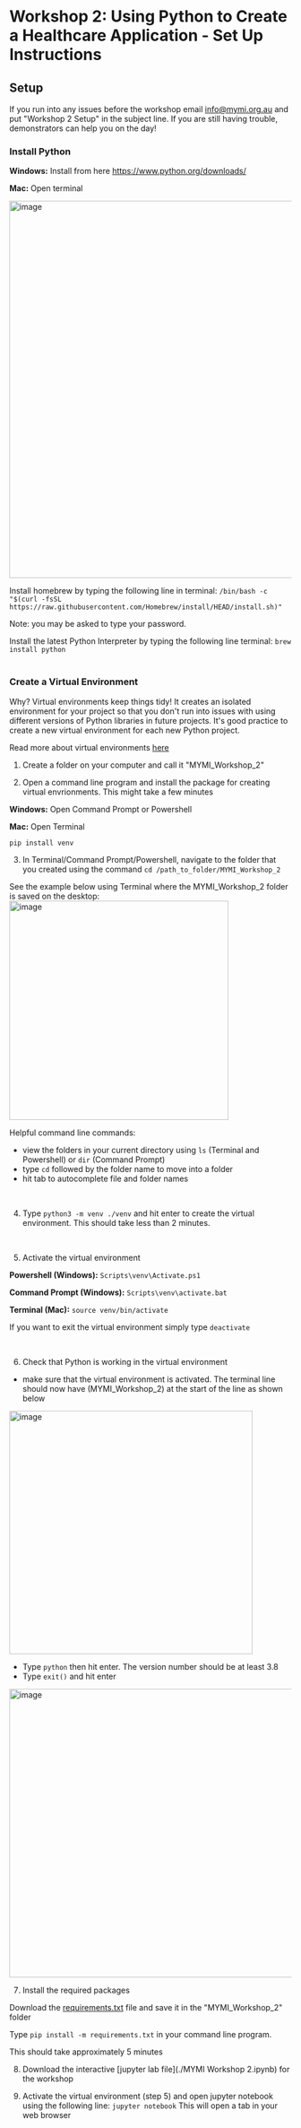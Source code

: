# Workshop 2: Using Python to Create a Healthcare Application - Set Up Instructions

## Setup
If you run into any issues before the workshop email info@mymi.org.au and put "Workshop 2 Setup" in the subject line. If you are still having trouble, demonstrators can help you on the day!

### Install Python

**Windows:** Install from here https://www.python.org/downloads/

**Mac:** Open terminal 

<img width="673" alt="image" src="https://user-images.githubusercontent.com/101687676/158518753-a9cbae6a-6e6b-474e-b815-b3157422d137.png">
    
Install homebrew by typing the following line in terminal: ```/bin/bash -c "$(curl -fsSL https://raw.githubusercontent.com/Homebrew/install/HEAD/install.sh)"```
    
Note: you may be asked to type your password.
    
Install the latest Python Interpreter by typing the following line terminal: ```brew install python```  
&nbsp;

### Create a Virtual Environment

Why? Virtual environments keep things tidy! It creates an isolated environment for your project so that you don't run into issues with using different versions of Python libraries in future projects. It's good practice to create a new virtual environment for each new Python project.

Read more about virtual environments [here](https://docs.python.org/3/library/venv.html)

1. Create a folder on your computer and call it "MYMI_Workshop_2"

2. Open a command line program and install the package for creating virtual envrionments. This might take a few minutes

**Windows:** Open Command Prompt or Powershell

**Mac:** Open Terminal

```pip install venv```

3. In Terminal/Command Prompt/Powershell, navigate to the folder that you created using the command ```cd /path_to_folder/MYMI_Workshop_2``` 

See the example below using Terminal where the MYMI_Workshop_2 folder is saved on the desktop:
<img width="391" alt="image" src="https://user-images.githubusercontent.com/101687676/158522102-42942dfd-a5f7-4fe4-8ae6-a46b6c6e56eb.png">

Helpful command line commands:
- view the folders in your current directory using ```ls``` (Terminal and Powershell) or ```dir``` (Command Prompt)
- type ```cd``` followed by the folder name to move into a folder
- hit tab to autocomplete file and folder names

&nbsp;

4. Type ```python3 -m venv ./venv``` and hit enter to create the virtual environment. This should take less than 2 minutes.

&nbsp;



5. Activate the virtual environment 


**Powershell (Windows):** ```Scripts\venv\Activate.ps1```

**Command Prompt (Windows):** ```Scripts\venv\activate.bat```

**Terminal (Mac):** ```source venv/bin/activate```

If you want to exit the virtual environment simply type ```deactivate```

&nbsp;

6. Check that Python is working in the virtual environment
- make sure that the virtual environment is activated. The terminal line should now have (MYMI_Workshop_2) at the start of the line as shown below
<img width="434" alt="image" src="https://user-images.githubusercontent.com/101687676/158524038-4099eae6-d252-4efe-a7b7-5f683376e70c.png">

- Type ```python``` then hit enter. The version number should be at least 3.8
- Type ```exit()``` and hit enter
<img width="515" alt="image" src="https://user-images.githubusercontent.com/101687676/158524115-513783b1-b1af-4f7e-aeb1-24168bfed261.png">


7. Install the required packages

Download the [requirements.txt](./requirements.txt) file and save it in the "MYMI_Workshop_2" folder

Type ```pip install -m requirements.txt``` in your command line program.

This should take approximately 5 minutes

8. Download the interactive [jupyter lab file](./MYMI Workshop 2.ipynb) for the workshop

9. Activate the virtual environment (step 5) and open jupyter notebook using the following line:
```jupyter notebook```
This will open a tab in your web browser
